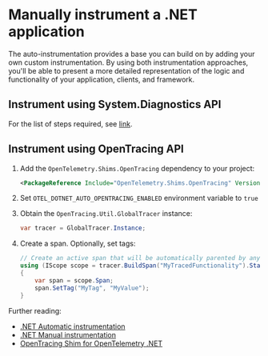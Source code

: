 # Manually instrument a .NET application

The auto-instrumentation provides a base you can build on by adding your own
custom instrumentation. By using both instrumentation approaches,
you'll be able to present a more detailed representation of the logic
and functionality of your application, clients, and framework.

## Instrument using System.Diagnostics API

For the list of steps required, see [link](https://github.com/open-telemetry/opentelemetry-dotnet-instrumentation/blob/main/docs/manual-instrumentation.md).

## Instrument using OpenTracing API

1. Add the `OpenTelemetry.Shims.OpenTracing` dependency to your project:

    ```xml
    <PackageReference Include="OpenTelemetry.Shims.OpenTracing" Version="1.0.0-rc9.10" />
    ```

1. Set `OTEL_DOTNET_AUTO_OPENTRACING_ENABLED` environment variable to `true`

1. Obtain the `OpenTracing.Util.GlobalTracer` instance:

    ```csharp
    var tracer = GlobalTracer.Instance;
    ```

1. Create a span. Optionally, set tags:

    ```csharp
    // Create an active span that will be automatically parented by any existing span in this context
    using (IScope scope = tracer.BuildSpan("MyTracedFunctionality").StartActive(finishSpanOnDispose: true))
    {
        var span = scope.Span;
        span.SetTag("MyTag", "MyValue");        
    }    
    ```

Further reading:

- [.NET Automatic instrumentation](https://opentelemetry.io/docs/instrumentation/net/automatic/)
- [.NET Manual instrumentation](https://opentelemetry.io/docs/instrumentation/net/manual/)
- [OpenTracing Shim for OpenTelemetry .NET](https://github.com/open-telemetry/opentelemetry-dotnet/tree/main/src/OpenTelemetry.Shims.OpenTracing)
